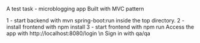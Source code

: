 A test task - microblogging app
Built with MVC pattern

1 - start backend with mvn spring-boot:run inside the top directory.
2 - install frontend with npm install 
3 - start frontend with npm run
Access the app with http://localhost:8080/login
\n
Sign in with qa/qa
